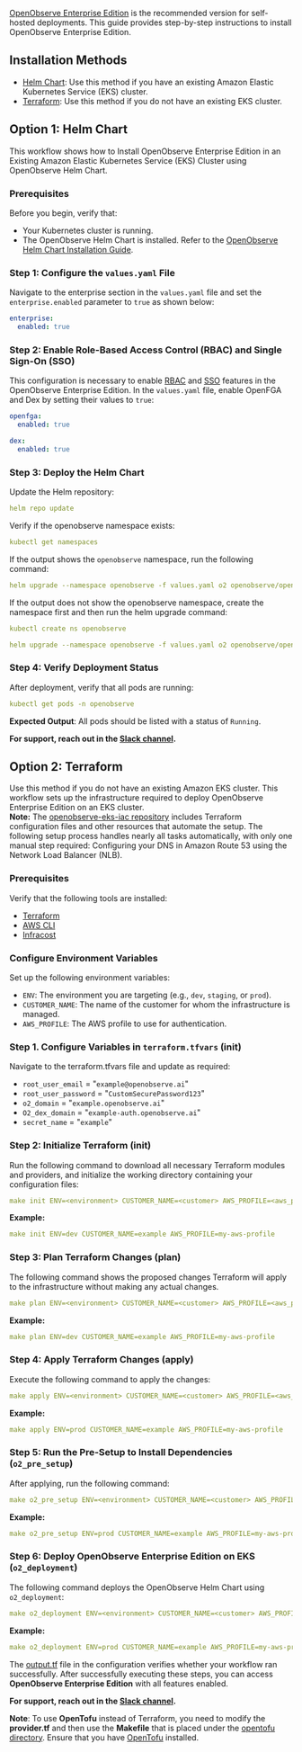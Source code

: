 [OpenObserve Enterprise Edition](https://openobserve.ai/downloads/) is the recommended version for self-hosted deployments. This guide provides step-by-step instructions to install OpenObserve Enterprise Edition.

## Installation Methods

- [Helm Chart](#option-1-helm-chart): Use this method if you have an existing Amazon Elastic Kubernetes Service (EKS) cluster.
- [Terraform](#option-2-terraform): Use this method if you do not have an existing EKS cluster.

## Option 1: Helm Chart
This workflow shows how to Install OpenObserve Enterprise Edition in an Existing Amazon Elastic Kubernetes Service (EKS) Cluster using OpenObserve Helm Chart.

### Prerequisites

Before you begin, verify that:

- Your Kubernetes cluster is running.
- The OpenObserve Helm Chart is installed. Refer to the [OpenObserve Helm Chart Installation Guide](https://github.com/openobserve/openobserve-helm-chart/blob/main/charts/openobserve/README.md).

### Step 1: Configure the `values.yaml` File

Navigate to the enterprise section in the `values.yaml` file and set the `enterprise.enabled` parameter to `true` as shown below:

```yaml
enterprise:
  enabled: true
```
### Step 2: Enable Role-Based Access Control (RBAC) and Single Sign-On (SSO)
This configuration is necessary to enable [RBAC](https://openobserve.ai/docs/user-guide/identity-and-access-management/role-based-access-control/) and [SSO](https://openobserve.ai/docs/SSO/) features in the OpenObserve Enterprise Edition. In the `values.yaml` file, enable OpenFGA and Dex by setting their values to `true`:

```yaml
openfga:
  enabled: true
```
```yaml
dex:
  enabled: true
```
### Step 3: Deploy the Helm Chart
Update the Helm repository:

```yaml
helm repo update
```

Verify if the openobserve namespace exists:

```yaml
kubectl get namespaces
```

If the output shows the `openobserve` namespace, run the following command:

```yaml
helm upgrade --namespace openobserve -f values.yaml o2 openobserve/openobserve
```

If the output does not show the openobserve namespace, create the namespace first and then run the helm upgrade command:

```yaml
kubectl create ns openobserve 
```
```yaml
helm upgrade --namespace openobserve -f values.yaml o2 openobserve/openobserve
```

### Step 4: Verify Deployment Status
After deployment, verify that all pods are running:

```yaml 
kubectl get pods -n openobserve
```

**Expected Output**: All pods should be listed with a status of `Running`. 

**For support, reach out in the [Slack channel](https://short.openobserve.ai/community).** 

## Option 2: Terraform 

Use this method if you do not have an existing Amazon EKS cluster. This workflow sets up the infrastructure required to deploy OpenObserve Enterprise Edition on an EKS cluster. <br>
**Note:** The [openobserve-eks-iac repository](https://github.com/openobserve/openobserve-eks-iac/tree/main) includes Terraform configuration files and other resources that automate the setup. The following setup process handles nearly all tasks automatically, with only one manual step required: Configuring your DNS in Amazon Route 53 using the Network Load Balancer (NLB).

### Prerequisites
Verify that the following tools are installed:

- [Terraform](https://www.terraform.io/downloads.html) 
- [AWS CLI](https://docs.aws.amazon.com/cli/latest/userguide/install-cliv2.html)
- [Infracost](https://www.infracost.io/docs/)

### Configure Environment Variables
Set up the following environment variables:

- `ENV`: The environment you are targeting (e.g., `dev`, `staging`, or `prod`).
- `CUSTOMER_NAME`: The name of the customer for whom the infrastructure is managed.
- `AWS_PROFILE`: The AWS profile to use for authentication.

### Step 1. Configure Variables in `terraform.tfvars` (init)
Navigate to the terraform.tfvars file and update as required:
- `root_user_email`    = "`example@openobserve.ai`" 
- `root_user_password` = "`CustomSecurePassword123`" 
- `o2_domain` = "`example.openobserve.ai`" 
- `O2_dex_domain` = "`example-auth.openobserve.ai`" 
- `secret_name`  = "`example`" 

### Step 2: Initialize Terraform (init)
Run the following command to download all necessary Terraform modules and providers, and initialize the working directory containing your configuration files:
```yaml
make init ENV=<environment> CUSTOMER_NAME=<customer> AWS_PROFILE=<aws_profile>
```
**Example:**
```yaml
make init ENV=dev CUSTOMER_NAME=example AWS_PROFILE=my-aws-profile
```

### Step 3: Plan Terraform Changes (plan)
The following command shows the proposed changes Terraform will apply to the infrastructure without making any actual changes. 
```yaml
make plan ENV=<environment> CUSTOMER_NAME=<customer> AWS_PROFILE=<aws_profile>
```
**Example:**
```yaml
make plan ENV=dev CUSTOMER_NAME=example AWS_PROFILE=my-aws-profile
```

### Step 4: Apply Terraform Changes (apply)
Execute the following command to apply the changes:
```yaml
make apply ENV=<environment> CUSTOMER_NAME=<customer> AWS_PROFILE=<aws_profile>
```
**Example:**
```yaml
make apply ENV=prod CUSTOMER_NAME=example AWS_PROFILE=my-aws-profile
```

### Step 5: Run the Pre-Setup to Install Dependencies (`o2_pre_setup`)
After applying, run the following command:
```yaml
make o2_pre_setup ENV=<environment> CUSTOMER_NAME=<customer> AWS_PROFILE=<aws_profile>
```
**Example:**
```yaml
make o2_pre_setup ENV=prod CUSTOMER_NAME=example AWS_PROFILE=my-aws-profile
```

### Step 6: Deploy OpenObserve Enterprise Edition on EKS (`o2_deployment`)
The following command deploys the OpenObserve Helm Chart using `o2_deployment`:

```yaml
make o2_deployment ENV=<environment> CUSTOMER_NAME=<customer> AWS_PROFILE=<aws_profile>
```
**Example:**
```yaml
make o2_deployment ENV=prod CUSTOMER_NAME=example AWS_PROFILE=my-aws-profile
```
The [output.tf](https://github.com/openobserve/openobserve-eks-iac/tree/main?tab=readme-ov-file#5-output-and-state-management) file in the configuration verifies whether your workflow ran successfully. After successfully executing these steps, you can access **OpenObserve Enterprise Edition** with all features enabled.

**For support, reach out in the [Slack channel](https://short.openobserve.ai/community).**

**Note**: To use **OpenTofu** instead of Terraform, you need to modify the **provider.tf** and then use the **Makefile** that is placed under the [opentofu directory](https://github.com/openobserve/openobserve-eks-iac/tree/main/opentofu). Ensure that you have [OpenTofu](https://opentofu.org/docs/intro/install/) installed. 


